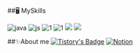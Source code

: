 

##🖥 MySkills

 ![java](	https://img.shields.io/badge/Java-ED8B00?style=for-the-badge&logo=openjdk&logoColor=white)
	![js](https://img.shields.io/badge/JavaScript-F7DF1E?style=for-the-badge&logo=JavaScript&logoColor=white)
 ![1](	https://img.shields.io/badge/Bootstrap-563D7C?style=for-the-badge&logo=bootstrap&logoColor=white)
 ![1](	https://img.shields.io/badge/jQuery-0769AD?style=for-the-badge&logo=jquery&logoColor=white)
 ![](	https://img.shields.io/badge/Spring-6DB33F?style=for-the-badge&logo=spring&logoColor=white)
 ![](	https://img.shields.io/badge/MySQL-00000F?style=for-the-badge&logo=mysql&logoColor=white)

##✨About me
[![Tistory's Badge](https://github-readme-tistory-card.vercel.app/api/badge?name=재용의코딩공부&theme={insert_theme})](https://jaejae0813.tistory.com/)
[![Notion](https://img.shields.io/badge/Notion-Jae_Yong_Choi-6eff559abdf04b82afc33d90008f7bc4?style=for-the-badge&logo=notion)](https://www.notion.so/Jae-Yong-Choi-6eff559abdf04b82afc33d90008f7bc4)








<!---
choiyongyong0813/choiyongyong0813 is a ✨ special ✨ repository because its `README.md` (this file) appears on your GitHub profile.
You can click the Preview link to take a look at your changes.
--->
